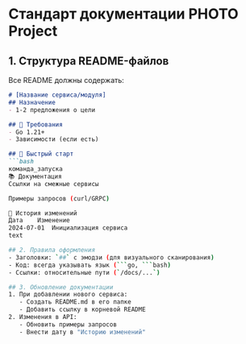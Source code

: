 # Стандарт документации PHOTO Project

## 1. Структура README-файлов
Все README должны содержать:
```markdown
# [Название сервиса/модуля]
## Назначение
- 1-2 предложения о цели

## 📌 Требования
- Go 1.21+
- Зависимости (если есть)

## 🚀 Быстрый старт
```bash
команда_запуска
📚 Документация
Ссылки на смежные сервисы

Примеры запросов (curl/GRPC)

🔄 История изменений
Дата	Изменение
2024-07-01	Инициализация сервиса
text

## 2. Правила оформления
- Заголовки: `##` с эмодзи (для визуального сканирования)
- Код: всегда указывать язык (```go, ```bash)
- Ссылки: относительные пути (`/docs/...`)

## 3. Обновление документации
1. При добавлении нового сервиса:
   - Создать README.md в его папке
   - Добавить ссылку в корневой README
2. Изменения в API:
   - Обновить примеры запросов
   - Внести дату в "Историю изменений"

